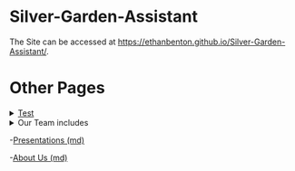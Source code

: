 # Silver-Garden-Assistant

 The Site can be accessed at 
 <https://ethanbenton.github.io/Silver-Garden-Assistant/>.

 # Other Pages

    

<details><summary><a href="https://ethanbenton.github.io/Silver-Garden-Assistant/">Test</a></summary>

Test

</details>

<details>
  <summary>Our Team includes</summary>

    -Ethan Benton

    -Kai Buckhalter

    -Justin Cantoria

    -Seth Groves

    -Joshua Miller

    -Jonah Peterson
    
    -James Tieu

</details>

  -[Presentations (md)](presentations)

  -[About Us (md)](about_us)
